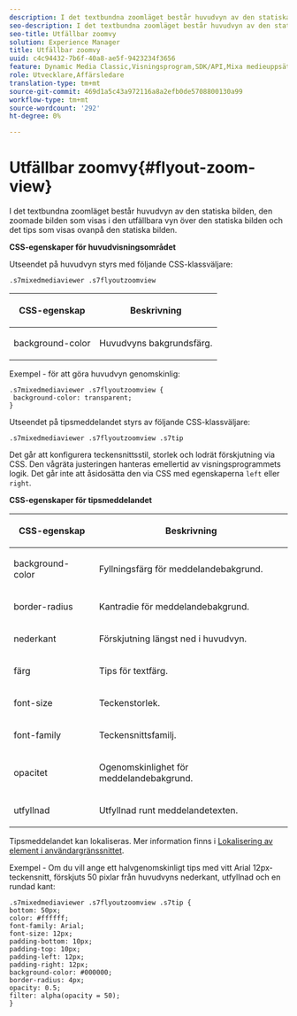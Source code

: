 ```yaml
---
description: I det textbundna zoomläget består huvudvyn av den statiska bilden, den zoomade bilden som visas i den utfällbara vyn över den statiska bilden och det tips som visas ovanpå den statiska bilden.
seo-description: I det textbundna zoomläget består huvudvyn av den statiska bilden, den zoomade bilden som visas i den utfällbara vyn över den statiska bilden och det tips som visas ovanpå den statiska bilden.
seo-title: Utfällbar zoomvy
solution: Experience Manager
title: Utfällbar zoomvy
uuid: c4c94432-7b6f-40a8-ae5f-9423234f3656
feature: Dynamic Media Classic,Visningsprogram,SDK/API,Mixa medieuppsättningar
role: Utvecklare,Affärsledare
translation-type: tm+mt
source-git-commit: 469d1a5c43a972116a8a2efb0de5708800130a99
workflow-type: tm+mt
source-wordcount: '292'
ht-degree: 0%

---
```



# Utfällbar zoomvy{#flyout-zoom-view}

I det textbundna zoomläget består huvudvyn av den statiska bilden, den zoomade bilden som visas i den utfällbara vyn över den statiska bilden och det tips som visas ovanpå den statiska bilden.

<!--<a id="section_061E550C1C1D4DB2BD663A898895B38C"></a>-->

**CSS-egenskaper för huvudvisningsområdet**

Utseendet på huvudvyn styrs med följande CSS-klassväljare:

```
.s7mixedmediaviewer .s7flyoutzoomview
```

<table id="table_94EE3F5BBE4547C0B4943471CEE7EDE4"> 
 <thead> 
  <tr> 
   <th colname="col1" class="entry"> <p> CSS-egenskap </p> </th> 
   <th colname="col2" class="entry"> <p>Beskrivning </p> </th> 
  </tr> 
 </thead>
 <tbody> 
  <tr> 
   <td colname="col1"> <p> <span class="codeph"> background-color  </span> </p> </td> 
   <td colname="col2"> <p> Huvudvyns bakgrundsfärg. </p> </td> 
  </tr> 
 </tbody> 
</table>

Exempel - för att göra huvudvyn genomskinlig:

```
.s7mixedmediaviewer .s7flyoutzoomview { 
 background-color: transparent; 
}
```

<!--<a id="section_FD07AB77593748F99DC6C42ED20A61EC"></a>-->

Utseendet på tipsmeddelandet styrs av följande CSS-klassväljare:

```
.s7mixedmediaviewer .s7flyoutzoomview .s7tip
```

Det går att konfigurera teckensnittsstil, storlek och lodrät förskjutning via CSS. Den vågräta justeringen hanteras emellertid av visningsprogrammets logik. Det går inte att åsidosätta den via CSS med egenskaperna `left` eller `right`.

**CSS-egenskaper för tipsmeddelandet**

<table id="table_5417B0C0343747649502629F43DF231A"> 
 <thead> 
  <tr> 
   <th colname="col1" class="entry"> <p>CSS-egenskap </p> </th> 
   <th colname="col2" class="entry"> <p>Beskrivning </p> </th> 
  </tr> 
 </thead>
 <tbody> 
  <tr> 
   <td colname="col1"> <p> <span class="codeph"> background-color  </span> </p> </td> 
   <td colname="col2"> <p>Fyllningsfärg för meddelandebakgrund. </p> </td> 
  </tr> 
  <tr> 
   <td colname="col1"> <p> <span class="codeph"> border-radius  </span> </p> </td> 
   <td colname="col2"> <p> Kantradie för meddelandebakgrund. </p> </td> 
  </tr> 
  <tr> 
   <td colname="col1"> <p> <span class="codeph"> nederkant  </span> </p> </td> 
   <td colname="col2"> <p> Förskjutning längst ned i huvudvyn. </p> </td> 
  </tr> 
  <tr> 
   <td colname="col1"> <p> <span class="codeph"> färg  </span> </p> </td> 
   <td colname="col2"> <p>Tips för textfärg. </p> </td> 
  </tr> 
  <tr> 
   <td colname="col1"> <p> <span class="codeph"> font-size  </span> </p> </td> 
   <td colname="col2"> <p>Teckenstorlek. </p> </td> 
  </tr> 
  <tr> 
   <td colname="col1"> <p> <span class="codeph"> font-family  </span> </p> </td> 
   <td colname="col2"> <p>Teckensnittsfamilj. </p> </td> 
  </tr> 
  <tr> 
   <td colname="col1"> <p> <span class="codeph"> opacitet  </span> </p> </td> 
   <td colname="col2"> <p> Ogenomskinlighet för meddelandebakgrund. </p> </td> 
  </tr> 
  <tr> 
   <td colname="col1"> <p> <span class="codeph"> utfyllnad  </span> </p> </td> 
   <td colname="col2"> <p> Utfyllnad runt meddelandetexten. </p> </td> 
  </tr> 
 </tbody> 
</table>

Tipsmeddelandet kan lokaliseras. Mer information finns i [Lokalisering av element i användargränssnittet](../../../c-html5-s7-aem-asset-viewers/c-html5-mixedmedia-viewer-about/c-html5-mixedmedia-viewer-localization.md#concept-16262b8096474d6c9c018c3e99110dd1).

Exempel - Om du vill ange ett halvgenomskinligt tips med vitt Arial 12px-teckensnitt, förskjuts 50 pixlar från huvudvyns nederkant, utfyllnad och en rundad kant:

```
.s7mixedmediaviewer .s7flyoutzoomview .s7tip { 
bottom: 50px; 
color: #ffffff; 
font-family: Arial; 
font-size: 12px; 
padding-bottom: 10px; 
padding-top: 10px; 
padding-left: 12px; 
padding-right: 12px; 
background-color: #000000; 
border-radius: 4px; 
opacity: 0.5; 
filter: alpha(opacity = 50); 
}
```

